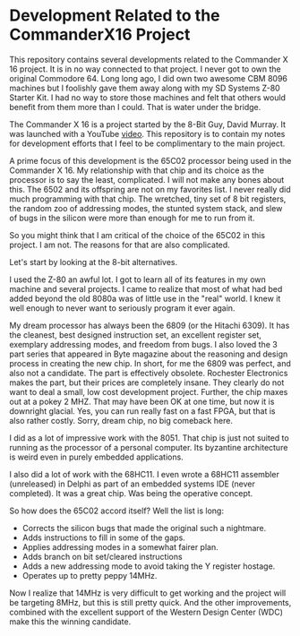 # Development Related to the CommanderX16 Project

This repository contains several developments related to the Commander X 16
project. It is in no way connected to that project. I never got to own the
original Commodore 64. Long long ago, I did own two awesome CBM 8096 machines
but I foolishly gave them away along with my SD Systems Z-80 Starter Kit. I had
no way to store those machines and felt that others would benefit from them
more than I could. That is water under the bridge.

The Commander X 16 is a project started by the 8-Bit Guy, David Murray. It was
launched with a YouTube [video](https://youtu.be/ayh0qebfD2g). This repository
is to contain my notes for development efforts that I feel to be complimentary
to the main project.

A prime focus of this development is the 65C02 processor being used in the
Commander X 16. My relationship with that chip and its choice as the processor
is to say the least, complicated. I will not make any bones about this. The
6502 and its offspring are not on my favorites list. I never really did much
programming with that chip. The wretched, tiny set of 8 bit registers, the
random zoo of addressing modes, the stunted system stack, and slew of bugs in
the silicon were more than enough for me to run from it.

So you might think that I am critical of the choice of the 65C02 in this
project. I am not. The reasons for that are also complicated.

Let's start by looking at the 8-bit alternatives.

I used the Z-80 an awful lot. I got to learn all of its features in my own
machine and several projects. I came to realize that most of what had bed added
beyond the old 8080a was of little use in the "real" world. I knew it well
enough to never want to seriously program it ever again.

My dream processor has always been the 6809 (or the Hitachi 6309). It has the
cleanest, best designed instruction set, an excellent register set, exemplary
addressing modes, and freedom from bugs. I also loved the 3 part series that
appeared in Byte magazine about the  reasoning and design process in creating
the new chip. In short, for me the 6809 was perfect, and also not a candidate.
The part is effectively obsolete. Rochester Electronics makes the part, but
their prices are completely insane. They clearly do not want to deal a small,
low cost development project. Further, the chip maxes out at a pokey 2 MHZ.
That may have been OK at one time, but now it is downright glacial. Yes, you
can run really fast on a fast FPGA, but that is also rather costly. Sorry,
dream chip, no big comeback here.

I did as a lot of impressive work with the 8051. That chip is just not suited
to running as the processor of a personal computer. Its byzantine
architecture is weird even in purely embedded applications.

I also did a lot of work with the 68HC11. I even wrote a 68HC11 assembler
(unreleased) in Delphi as part of an embedded systems IDE (never
completed). It was a great chip. Was being the operative concept.

So how does the 65C02 accord itself? Well the list is long:

* Corrects the silicon bugs that made the original such a nightmare.
* Adds instructions to fill in some of the gaps.
* Applies addressing modes in a somewhat fairer plan.
* Adds branch on bit set/cleared instructions
* Adds a new addressing mode to avoid taking the Y register hostage.
* Operates up to pretty peppy 14MHz.

Now I realize that 14MHz is very difficult to get working and the project will
be targeting 8MHz, but this is still pretty quick. And the other improvements,
combined with the excellent support of the Western Design Center (WDC) make
this the winning candidate.
